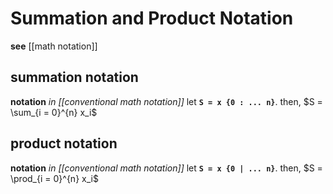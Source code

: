 # Summation and Product Notation

**see** [[math notation]]

## summation notation

**notation** _in [[conventional math notation]]_ let **`S = x {0 : ... n}`**. then, $S = \sum_{i = 0}^{n} x_i$

## product notation

**notation** _in [[conventional math notation]]_ let **`S = x {0 | ... n}`**. then, $S = \prod_{i = 0}^{n} x_i$
